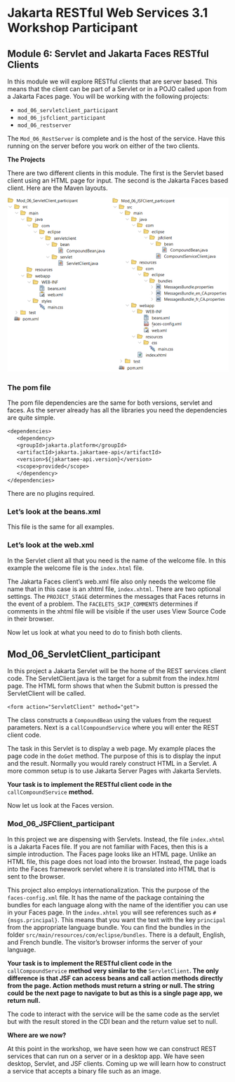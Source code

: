 # Jakarta RESTful Web Services 3.1 Workshop Participant

## Module 6: Servlet and Jakarta Faces RESTful Clients

In this module we will explore RESTful clients that are server based. This means that the client can be part of a Servlet or in a POJO called upon from a Jakarta Faces page. You will be working with the following projects:

-   `mod_06_servletclient_participant`
-   `mod_06_jsfclient_participant`
-   `mod_06_restserver`

The `Mod_06_RestServer` is complete and is the host of the service. Have this running on the server before you work on either of the two clients.

**The Projects**

There are two different clients in this module. The first is the Servlet based client using an HTML page for input. The second is the Jakarta Faces based client. Here are the Maven layouts.

![A screenshot of a computer Description automatically generated](media/79d728cb3d69d8431bd1e57cd292ba08.png)

### The pom file

The pom file dependencies are the same for both versions, servlet and faces. As the server already has all the libraries you need the dependencies are quite simple.

```
<dependencies>
   <dependency>
   <groupId>jakarta.platform</groupId>
   <artifactId>jakarta.jakartaee-api</artifactId>
   <version>${jakartaee-api.version}</version>
   <scope>provided</scope>
   </dependency>
</dependencies>
```

There are no plugins required.

### Let’s look at the beans.xml

This file is the same for all examples.

### Let’s look at the web.xml

In the Servlet client all that you need is the name of the welcome file. In this example the welcome file is the `index.html` file.

The Jakarta Faces client’s web.xml file also only needs the welcome file name that in this case is an xhtml file, `index.xhtml`. There are two optional settings. The `PROJECT_STAGE` determines the messages that Faces returns in the event of a problem. The `FACELETS_SKIP_COMMENTS` determines if comments in the xhtml file will be visible if the user uses View Source Code in their browser.

Now let us look at what you need to do to finish both clients.

## Mod_06_ServletClient_participant

In this project a Jakarta Servlet will be the home of the REST services client code. The ServletClient.java is the target for a submit from the index.html page. The HTML form shows that when the Submit button is pressed the ServletClient will be called.

```
<form action="ServletClient" method="get">
```

The class constructs a `CompoundBean` using the values from the request parameters. Next is a `callCompoundService` where you will enter the REST client code.

The task in this Servlet is to display a web page. My example places the page code in the `doGet` method. The purpose of this is to display the input and the result. Normally you would rarely construct HTML in a Servlet. A more common setup is to use Jakarta Server Pages with Jakarta Servlets.

**Your task is to implement the RESTful client code in the** `callCompoundService` **method.**

Now let us look at the Faces version.

### Mod_06_JSFClient_participant

In this project we are dispensing with Servlets. Instead, the file `index.xhtml` is a Jakarta Faces file. If you are not familiar with Faces, then this is a simple introduction. The Faces page looks like an HTML page. Unlike an HTML file, this page does not load into the browser. Instead, the page loads into the Faces framework servlet where it is translated into HTML that is sent to the browser.

This project also employs internationalization. This the purpose of the `faces-config.xml` file. It has the name of the package containing the bundles for each language along with the name of the identifier you can use in your Faces page. In the `index.xhtml` you will see references such as `#{msgs.principal}`. This means that you want the text with the key `principal` from the appropriate language bundle. You can find the bundles in the folder `src/main/resources/com/eclipse/bundles`. There is a default, English, and French bundle. The visitor’s browser informs the server of your language.

**Your task is to implement the RESTful client code in the** `callCompoundService` **method very similar to the** `ServletClient`**. The only difference is that JSF can access beans and call action methods directly from the page. Action methods must return a string or null. The string could be the next page to navigate to but as this is a single page app, we return null.**

The code to interact with the service will be the same code as the servlet but with the result stored in the CDI bean and the return value set to null.

**Where are we now?**

At this point in the workshop, we have seen how we can construct REST services that can run on a server or in a desktop app. We have seen desktop, Servlet, and JSF clients. Coming up we will learn how to construct a service that accepts a binary file such as an image.
